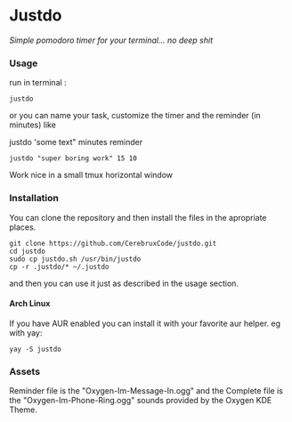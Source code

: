 # Justdo

_Simple pomodoro timer for your terminal... no deep shit_

### Usage

run in terminal :

```
justdo
```

or you can name your task, customize the timer and the reminder (in minutes) like

justdo 'some text" minutes reminder

```
justdo "super boring work" 15 10
```

Work nice in a small tmux horizontal window

### Installation

You can clone the repository and then install the files in the apropriate places.

```
git clone https://github.com/CerebruxCode/justdo.git
cd justdo
sudo cp justdo.sh /usr/bin/justdo
cp -r .justdo/* ~/.justdo
```
and then you can use it just as described in the usage section.

#### Arch Linux

If you have AUR enabled you can install it with your favorite aur helper. eg with yay:
```
yay -S justdo
```

### Assets

Reminder file is the "Oxygen-Im-Message-In.ogg" and the Complete file is the "Oxygen-Im-Phone-Ring.ogg" sounds provided by the Oxygen KDE Theme.

